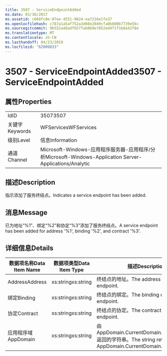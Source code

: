 ```yaml
---
title: 3507 - ServiceEndpointAdded
ms.date: 03/30/2017
ms.assetid: c068fc0e-07ee-4551-9824-ea7216e1fe37
ms.openlocfilehash: c787a1a5af752a3d08e2049cfa0b600b7739e56c
ms.sourcegitcommit: 9b552addadfb57fab0b9e7852ed4f1f1b8a42f8e
ms.translationtype: MT
ms.contentlocale: zh-CN
ms.lasthandoff: 04/23/2019
ms.locfileid: "62009833"
---
```

# <a name="3507---serviceendpointadded"></a><span data-ttu-id="5a260-102">3507 - ServiceEndpointAdded</span><span class="sxs-lookup"><span data-stu-id="5a260-102">3507 - ServiceEndpointAdded</span></span>
## <a name="properties"></a><span data-ttu-id="5a260-103">属性</span><span class="sxs-lookup"><span data-stu-id="5a260-103">Properties</span></span>  
  
|||  
|-|-|  
|<span data-ttu-id="5a260-104">Id</span><span class="sxs-lookup"><span data-stu-id="5a260-104">ID</span></span>|<span data-ttu-id="5a260-105">3507</span><span class="sxs-lookup"><span data-stu-id="5a260-105">3507</span></span>|  
|<span data-ttu-id="5a260-106">关键字</span><span class="sxs-lookup"><span data-stu-id="5a260-106">Keywords</span></span>|<span data-ttu-id="5a260-107">WFServices</span><span class="sxs-lookup"><span data-stu-id="5a260-107">WFServices</span></span>|  
|<span data-ttu-id="5a260-108">级别</span><span class="sxs-lookup"><span data-stu-id="5a260-108">Level</span></span>|<span data-ttu-id="5a260-109">信息</span><span class="sxs-lookup"><span data-stu-id="5a260-109">Information</span></span>|  
|<span data-ttu-id="5a260-110">通道</span><span class="sxs-lookup"><span data-stu-id="5a260-110">Channel</span></span>|<span data-ttu-id="5a260-111">Microsoft-Windows-应用程序服务器-应用程序/分析</span><span class="sxs-lookup"><span data-stu-id="5a260-111">Microsoft-Windows-Application Server-Applications/Analytic</span></span>|  
  
## <a name="description"></a><span data-ttu-id="5a260-112">描述</span><span class="sxs-lookup"><span data-stu-id="5a260-112">Description</span></span>  
 <span data-ttu-id="5a260-113">指示添加了服务终结点。</span><span class="sxs-lookup"><span data-stu-id="5a260-113">Indicates a service endpoint has been added.</span></span>  
  
## <a name="message"></a><span data-ttu-id="5a260-114">消息</span><span class="sxs-lookup"><span data-stu-id="5a260-114">Message</span></span>  
 <span data-ttu-id="5a260-115">已为地址“%1”、绑定“%2”和协定“%3”添加了服务终结点。</span><span class="sxs-lookup"><span data-stu-id="5a260-115">A service endpoint has been added for address '%1', binding '%2', and contract '%3'.</span></span>  
  
## <a name="details"></a><span data-ttu-id="5a260-116">详细信息</span><span class="sxs-lookup"><span data-stu-id="5a260-116">Details</span></span>  
  
|<span data-ttu-id="5a260-117">数据项名称</span><span class="sxs-lookup"><span data-stu-id="5a260-117">Data Item Name</span></span>|<span data-ttu-id="5a260-118">数据项类型</span><span class="sxs-lookup"><span data-stu-id="5a260-118">Data Item Type</span></span>|<span data-ttu-id="5a260-119">描述</span><span class="sxs-lookup"><span data-stu-id="5a260-119">Description</span></span>|  
|--------------------|--------------------|-----------------|  
|<span data-ttu-id="5a260-120">Address</span><span class="sxs-lookup"><span data-stu-id="5a260-120">Address</span></span>|<span data-ttu-id="5a260-121">xs:string</span><span class="sxs-lookup"><span data-stu-id="5a260-121">xs:string</span></span>|<span data-ttu-id="5a260-122">终结点的地址。</span><span class="sxs-lookup"><span data-stu-id="5a260-122">The address of the endpoint.</span></span>|  
|<span data-ttu-id="5a260-123">绑定</span><span class="sxs-lookup"><span data-stu-id="5a260-123">Binding</span></span>|<span data-ttu-id="5a260-124">xs:string</span><span class="sxs-lookup"><span data-stu-id="5a260-124">xs:string</span></span>|<span data-ttu-id="5a260-125">终结点的绑定。</span><span class="sxs-lookup"><span data-stu-id="5a260-125">The binding of the endpoint.</span></span>|  
|<span data-ttu-id="5a260-126">协定</span><span class="sxs-lookup"><span data-stu-id="5a260-126">Contract</span></span>|<span data-ttu-id="5a260-127">xs:string</span><span class="sxs-lookup"><span data-stu-id="5a260-127">xs:string</span></span>|<span data-ttu-id="5a260-128">终结点的协定。</span><span class="sxs-lookup"><span data-stu-id="5a260-128">The contract of the endpoint.</span></span>|  
|<span data-ttu-id="5a260-129">应用程序域</span><span class="sxs-lookup"><span data-stu-id="5a260-129">AppDomain</span></span>|<span data-ttu-id="5a260-130">xs:string</span><span class="sxs-lookup"><span data-stu-id="5a260-130">xs:string</span></span>|<span data-ttu-id="5a260-131">由 AppDomain.CurrentDomain.FriendlyName 返回的字符串。</span><span class="sxs-lookup"><span data-stu-id="5a260-131">The string returned by AppDomain.CurrentDomain.FriendlyName.</span></span>|
